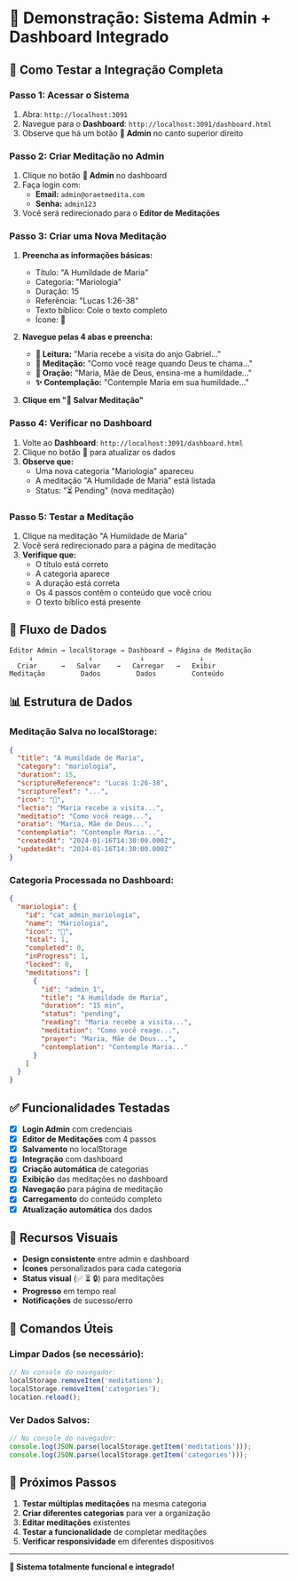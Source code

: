 # 🎯 Demonstração: Sistema Admin + Dashboard Integrado

## 🚀 Como Testar a Integração Completa

### **Passo 1: Acessar o Sistema**
1. Abra: `http://localhost:3091`
2. Navegue para o **Dashboard**: `http://localhost:3091/dashboard.html`
3. Observe que há um botão **🔧 Admin** no canto superior direito

### **Passo 2: Criar Meditação no Admin**
1. Clique no botão **🔧 Admin** no dashboard
2. Faça login com:
   - **Email:** `admin@oraetmedita.com`
   - **Senha:** `admin123`
3. Você será redirecionado para o **Editor de Meditações**

### **Passo 3: Criar uma Nova Meditação**
1. **Preencha as informações básicas:**
   - Título: "A Humildade de Maria"
   - Categoria: "Mariologia"
   - Duração: 15
   - Referência: "Lucas 1:26-38"
   - Texto bíblico: Cole o texto completo
   - Ícone: 💝

2. **Navegue pelas 4 abas e preencha:**
   - **📖 Leitura:** "Maria recebe a visita do anjo Gabriel..."
   - **🤔 Meditação:** "Como você reage quando Deus te chama..."
   - **🙏 Oração:** "Maria, Mãe de Deus, ensina-me a humildade..."
   - **✨ Contemplação:** "Contemple Maria em sua humildade..."

3. **Clique em "💾 Salvar Meditação"**

### **Passo 4: Verificar no Dashboard**
1. Volte ao **Dashboard**: `http://localhost:3091/dashboard.html`
2. Clique no botão **🔄** para atualizar os dados
3. **Observe que:**
   - Uma nova categoria "Mariologia" apareceu
   - A meditação "A Humildade de Maria" está listada
   - Status: "⏳ Pending" (nova meditação)

### **Passo 5: Testar a Meditação**
1. Clique na meditação "A Humildade de Maria"
2. Você será redirecionado para a página de meditação
3. **Verifique que:**
   - O título está correto
   - A categoria aparece
   - A duração está correta
   - Os 4 passos contêm o conteúdo que você criou
   - O texto bíblico está presente

## 🔄 Fluxo de Dados

```
Editor Admin → localStorage → Dashboard → Página de Meditação
     ↓              ↓            ↓              ↓
  Criar      →   Salvar    →   Carregar   →   Exibir
Meditação         Dados         Dados         Conteúdo
```

## 📊 Estrutura de Dados

### **Meditação Salva no localStorage:**
```json
{
  "title": "A Humildade de Maria",
  "category": "mariologia",
  "duration": 15,
  "scriptureReference": "Lucas 1:26-38",
  "scriptureText": "...",
  "icon": "💝",
  "lectio": "Maria recebe a visita...",
  "meditatio": "Como você reage...",
  "oratio": "Maria, Mãe de Deus...",
  "contemplatio": "Contemple Maria...",
  "createdAt": "2024-01-16T14:30:00.000Z",
  "updatedAt": "2024-01-16T14:30:00.000Z"
}
```

### **Categoria Processada no Dashboard:**
```json
{
  "mariologia": {
    "id": "cat_admin_mariologia",
    "name": "Mariologia",
    "icon": "💝",
    "total": 1,
    "completed": 0,
    "inProgress": 1,
    "locked": 0,
    "meditations": [
      {
        "id": "admin_1",
        "title": "A Humildade de Maria",
        "duration": "15 min",
        "status": "pending",
        "reading": "Maria recebe a visita...",
        "meditation": "Como você reage...",
        "prayer": "Maria, Mãe de Deus...",
        "contemplation": "Contemple Maria..."
      }
    ]
  }
}
```

## ✅ Funcionalidades Testadas

- [x] **Login Admin** com credenciais
- [x] **Editor de Meditações** com 4 passos
- [x] **Salvamento** no localStorage
- [x] **Integração** com dashboard
- [x] **Criação automática** de categorias
- [x] **Exibição** das meditações no dashboard
- [x] **Navegação** para página de meditação
- [x] **Carregamento** do conteúdo completo
- [x] **Atualização automática** dos dados

## 🎨 Recursos Visuais

- **Design consistente** entre admin e dashboard
- **Ícones** personalizados para cada categoria
- **Status visual** (✅ ⏳ 🔒) para meditações
- **Progresso** em tempo real
- **Notificações** de sucesso/erro

## 🔧 Comandos Úteis

### **Limpar Dados (se necessário):**
```javascript
// No console do navegador:
localStorage.removeItem('meditations');
localStorage.removeItem('categories');
location.reload();
```

### **Ver Dados Salvos:**
```javascript
// No console do navegador:
console.log(JSON.parse(localStorage.getItem('meditations')));
console.log(JSON.parse(localStorage.getItem('categories')));
```

## 🚀 Próximos Passos

1. **Testar múltiplas meditações** na mesma categoria
2. **Criar diferentes categorias** para ver a organização
3. **Editar meditações** existentes
4. **Testar a funcionalidade** de completar meditações
5. **Verificar responsividade** em diferentes dispositivos

---

**🎉 Sistema totalmente funcional e integrado!** 